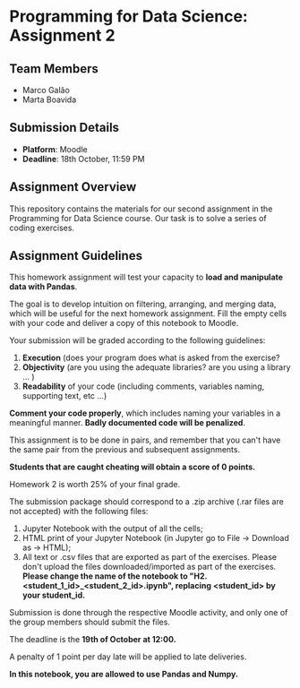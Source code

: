 # Programming for Data Science: Assignment 2

## Team Members
- Marco Galão
- Marta Boavida

## Submission Details
- **Platform**: Moodle
- **Deadline**: 18th October, 11:59 PM

## Assignment Overview
This repository contains the materials for our second assignment in the Programming for Data Science course. Our task is to solve a series of coding exercises.

## Assignment Guidelines
This homework assignment will test your capacity to **load and manipulate data with Pandas**.

The goal is to develop intuition on filtering, arranging, and merging data, which will be useful for the next homework assignment.
Fill the empty cells with your code and deliver a copy of this notebook to Moodle.

Your submission will be graded according to the following guidelines:

1. **Execution** (does your program does what is asked from the exercise?
2. **Objectivity** (are you using the adequate libraries? are you using a library ... )
3. **Readability** of your code (including comments, variables naming, supporting text, etc ...)

**Comment your code properly**, which includes naming your variables in a meaningful manner. **Badly documented code will be penalized**.

This assignment is to be done in pairs, and remember that you can't have the same pair from the previous and subsequent assignments.

**Students that are caught cheating will obtain a score of 0 points.**

Homework 2 is worth 25% of your final grade.

The submission package should correspond to a .zip archive (.rar files are not accepted) with the following files:

1. Jupyter Notebook with the output of all the cells;
2. HTML print of your Jupyter Notebook (in Jupyter go to File -> Download as -> HTML);
3. All text or .csv files that are exported as part of the exercises. Please don't upload the files downloaded/imported as part of the exercises. **Please change the name of the notebook to "H2.<student_1_id>_<student_2_id>.ipynb", replacing <student_id> by your student_id.**

Submission is done through the respective Moodle activity, and only one of the group members should submit the files.

The deadline is the **19th of October at 12:00.**

A penalty of 1 point per day late will be applied to late deliveries.

**In this notebook, you are allowed to use Pandas and Numpy.**
